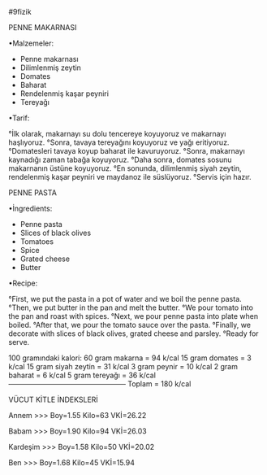 #9fizik

PENNE MAKARNASI

•Malzemeler:

 - Penne makarnası
 - Dilimlenmiş zeytin
 - Domates
 - Baharat
 - Rendelenmiş kaşar peyniri
 - Tereyağı

•Tarif:

 °İlk olarak, makarnayı su dolu tencereye koyuyoruz ve makarnayı haşlıyoruz.
 °Sonra, tavaya tereyağını koyuyoruz ve yağı eritiyoruz.
 °Domatesleri tavaya koyup baharat ile kavuruyoruz.
 °Sonra, makarnayı kaynadığı zaman tabağa koyuyoruz.
 °Daha sonra, domates sosunu makarnanın üstüne koyuyoruz.
 °En sonunda, dilimlenmiş siyah zeytin, rendelenmiş kaşar peyniri ve maydanoz ile süslüyoruz.
 °Servis için hazır.

PENNE PASTA

•İngredients:

 - Penne pasta
 - Slices of black olives
 - Tomatoes
 - Spice
 - Grated cheese
 - Butter

•Recipe:

 °First, we put the pasta in a pot of water and we boil the penne pasta.
 °Then, we put butter in the pan and melt the butter.
 °We pour tomato into the pan and roast with spices.
 °Next, we pour penne pasta into plate when boiled.
 °After that, we pour the tomato sauce over the pasta.
 °Finally, we decorate with slices of black olives, grated cheese and parsley.
 °Ready for serve.

100 gramındaki kalori:
 60 gram makarna = 94 k/cal
 15 gram domates = 3 k/cal
 15 gram siyah zeytin = 31 k/cal
 3 gram peynir = 10 k/cal
 2 gram baharat = 6 k/cal
 5 gram tereyağı = 36 k/cal
–––––––––––––––––––––––––––––––––
Toplam = 180 k/cal


VÜCUT KİTLE İNDEKSLERİ

 Annem >>> Boy=1.55
	  Kilo=63
	  VKİ=26.22

 Babam >>> Boy=1.90
	  Kilo=94
	  VKİ=26.03

 Kardeşim >>> Boy=1.58
	     Kilo=50
	     VKİ=20.02

 Ben >>> Boy=1.68
	Kilo=45
	VKİ=15.94
